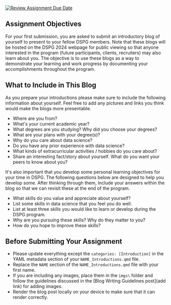 [![Review Assignment Due Date](https://classroom.github.com/assets/deadline-readme-button-24ddc0f5d75046c5622901739e7c5dd533143b0c8e959d652212380cedb1ea36.svg)](https://classroom.github.com/a/W-w6MIl3)
## Assignment Objectives
For your first submission, you are asked to submit an introductory blog of yourself to present to your fellow DSPG members. Note that these blogs will be hosted on the DSPG 2024 webpage for public viewing so that anyone interested in the program (future participants, clients, recruiters) may also learn about you. The objective is to use these blogs as a way to demonstrate your learning and work progress by documenting your accomplishments throughout the program. 

## What to Include in This Blog
As you prepare your introductions please make sure to include the following information about yourself. Feel free to add any pictures and links you think would make the blogs more presentable. 

- Where are you from?
- What's your current academic year?
- What degrees are you studying? Why did you choose your degrees?
- What are your plans with your degree(s)?
- Why do you care about data science?
- Do you have any prior experience with data science?
- What kinds of extracurricular activities / hobbies do you care about?
- Share an interesting fact/story about yourself. What do you want your peers to know about you?

It's also important that you develop some personal learning objectives for your time in DSPG. The following questions below are designed to help you develop some. After thinking through them, include your answers within the blog so that we can revisit these at the end of the program.

- What skills do you value and appreciate about yourself?
- List some skills in data science that you feel you do well.
- List at least three skills you would like to learn or develop during the DSPG program.
- Why are you pursuing these skills? Why do they matter to you?
- How do you hope to improve these skills?

## Before Submitting Your Assignment 

- Please update everything except the `categories: [Introduction]` in the YAML metadata section of your `NAME_Introductions.qmd` file. 
- Replace the `NAME` section of the `NAME_Introductions.qmd` file with your first name. 
- If you are including any images, place them in the `imgs\` folder and follow the guidelines discussed in the [Blog Writing Guidelines post](add link) for adding images. 
- Render the blog post locally on your device to make sure that it can render correctly. 

